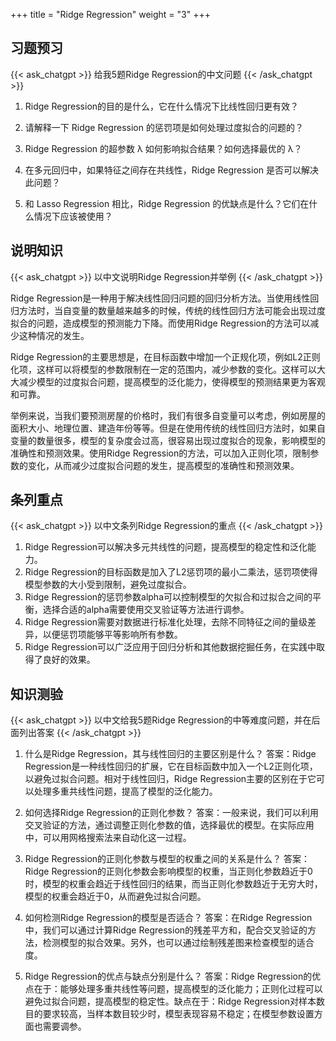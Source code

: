 +++
title = "Ridge Regression"
weight = "3"
+++
## 习题预习
{{< ask_chatgpt >}}
给我5题Ridge Regression的中文问题
{{< /ask_chatgpt >}}

1. Ridge Regression的目的是什么，它在什么情况下比线性回归更有效？

2. 请解释一下 Ridge Regression 的惩罚项是如何处理过度拟合的问题的？

3. Ridge Regression 的超参数 λ 如何影响拟合结果？如何选择最优的 λ？

4. 在多元回归中，如果特征之间存在共线性，Ridge Regression 是否可以解决此问题？

5. 和 Lasso Regression 相比，Ridge Regression 的优缺点是什么？它们在什么情况下应该被使用？   

## 说明知识
{{< ask_chatgpt >}}
以中文说明Ridge Regression并举例
{{< /ask_chatgpt >}}

Ridge Regression是一种用于解决线性回归问题的回归分析方法。当使用线性回归方法时，当自变量的数量越来越多的时候，传统的线性回归方法可能会出现过度拟合的问题，造成模型的预测能力下降。而使用Ridge Regression的方法可以减少这种情况的发生。

Ridge Regression的主要思想是，在目标函数中增加一个正规化项，例如L2正则化项，这样可以将模型的参数限制在一定的范围内，减少参数的变化。这样可以大大减少模型的过度拟合问题，提高模型的泛化能力，使得模型的预测结果更为客观和可靠。

举例来说，当我们要预测房屋的价格时，我们有很多自变量可以考虑，例如房屋的面积大小、地理位置、建造年份等等。但是在使用传统的线性回归方法时，如果自变量的数量很多，模型的复杂度会过高，很容易出现过度拟合的现象，影响模型的准确性和预测效果。使用Ridge Regression的方法，可以加入正则化项，限制参数的变化，从而减少过度拟合问题的发生，提高模型的准确性和预测效果。   

## 条列重点
{{< ask_chatgpt >}}
以中文条列Ridge Regression的重点
{{< /ask_chatgpt >}}

1. Ridge Regression可以解决多元共线性的问题，提高模型的稳定性和泛化能力。
2. Ridge Regression的目标函数是加入了L2惩罚项的最小二乘法，惩罚项使得模型参数的大小受到限制，避免过度拟合。
3. Ridge Regression的惩罚参数alpha可以控制模型的欠拟合和过拟合之间的平衡，选择合适的alpha需要使用交叉验证等方法进行调参。
4. Ridge Regression需要对数据进行标准化处理，去除不同特征之间的量级差异，以便惩罚项能够平等影响所有参数。
5. Ridge Regression可以广泛应用于回归分析和其他数据挖掘任务，在实践中取得了良好的效果。   

## 知识测验
{{< ask_chatgpt >}}
以中文给我5题Ridge Regression的中等难度问题，并在后面列出答案
{{< /ask_chatgpt >}}

1. 什么是Ridge Regression，其与线性回归的主要区别是什么？ 
答案：Ridge Regression是一种线性回归的扩展，它在目标函数中加入一个L2正则化项，以避免过拟合问题。相对于线性回归，Ridge Regression主要的区别在于它可以处理多重共线性问题，提高了模型的泛化能力。

2. 如何选择Ridge Regression的正则化参数？ 
答案：一般来说，我们可以利用交叉验证的方法，通过调整正则化参数的值，选择最优的模型。在实际应用中，可以用网格搜索法来自动化这一过程。

3. Ridge Regression的正则化参数与模型的权重之间的关系是什么？ 
答案：Ridge Regression的正则化参数会影响模型的权重，当正则化参数趋近于0时，模型的权重会趋近于线性回归的结果，而当正则化参数趋近于无穷大时，模型的权重会趋近于0，从而避免过拟合问题。

4. 如何检测Ridge Regression的模型是否适合？ 
答案：在Ridge Regression中，我们可以通过计算Ridge Regression的残差平方和，配合交叉验证的方法，检测模型的拟合效果。另外，也可以通过绘制残差图来检查模型的适合度。

5. Ridge Regression的优点与缺点分别是什么？ 
答案：Ridge Regression的优点在于：能够处理多重共线性等问题，提高模型的泛化能力；正则化过程可以避免过拟合问题，提高模型的稳定性。缺点在于：Ridge Regression对样本数目的要求较高，当样本数目较少时，模型表现容易不稳定；在模型参数设置方面也需要调参。   


